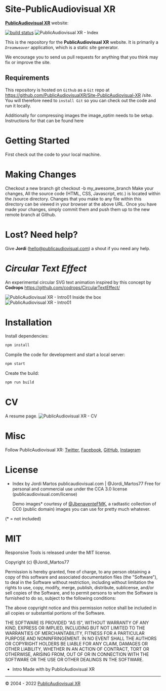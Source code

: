 # Site-PublicAudiovisual XR
 [**PublicAudiovisual XR**](https://publicaudiovisual.com) website: 
 
 [![build status][publicxr-image]][publicxr-url]
 ![PublicAudiovisual XR - Index](https://github.com/PublicAudiovisualXR/Site-PublicAudiovisual-XR/blob/main/assets/Images/Base/PublicAudiovisual_Index.png)

This is the repository for the **PublicAudiovisual XR** website. It is primarily a *`Dreamweaver`* application, which is a static site generator.

We encourage you to send us pull requests for anything that you think may fix or improve the site.
## Requirements

This repository is hosted on `Github` as a `Git` repo at https://github.com/PublicAudiovisualXR/Site-PublicAudiovisual-XR /site. You will therefore need to `install Git` so you can check out the code and run it locally.

Additionally for compressing images the image_optim needs to be setup. Instructions for that can be found here
# Getting Started

First check out the code to your local machine. 

# Making Changes

Checkout a new branch git checkout -b my_awesome_branch
Make your changes, All the source code (HTML, CSS, Javascript, etc.) is located within the /source directory. Changes that you make to any file within this directory can be viewed in your browser at the above URL.
Once you have made your changes, simply commit them and push them up to the new remote branch at Github.

# Lost? Need help?

Give **Jordi** (hello@publicaudiovisual.com) a shout if you need any help.

# *Circular Text Effect*

An experimental circular SVG text animation inspired by this concept by **Codrops** https://github.com/codrops/CircularTextEffect/

 ![PublicAudiovisual XR - Intro01](https://github.com/PublicAudiovisualXR/Site-PublicAudiovisual-XR/blob/main/assets/Images/Base/Intro.01.png)
 Inside the box
 ![PublicAudiovisual XR - Intro01](https://github.com/PublicAudiovisualXR/Site-PublicAudiovisual-XR/blob/main/assets/Images/Base/Intro.02.png)
# Installation

Install dependencies:

   ```bash
   npm install
   ```

Compile the code for development and start a local server:

   ```bash
   npm start
   ```

Create the build:

   ```bash
   npm run build
   ```

# CV
A resume page.
![PublicAudiovisual XR - CV](https://github.com/PublicAudiovisualXR/Site-PublicAudiovisual-XR/blob/main/assets/Images/Base/CVJord.png)

# Misc

Follow PublicAudiovisual XR: [Twitter](https://twitter.com/pbc_audiovisual), [Facebook](https://www.facebook.com/PublicAudiovisualXR/), [GitHub](https://github.com/jordimartos), [Instagram](https://www.instagram.com/publicaudiovisual_xr/)

# License
- Index by Jordi Martos
  publicaudiovisual.com | @Jordi_Martos77
  Free for personal and commercial use under the CCA 3.0 license (publicaudiovisual.com/license)
  
  Demo images* courtesy of [@JbenaventeFMK](https://www.eyeem.com/u/jbenaventefmk ), a radtastic collection of CC0 (public domain) images you can use for pretty much whatever.

(* = not included)

# MIT

Responsive Tools is released under the MIT license.

Copyright (c) @Jordi_Martos77

Permission is hereby granted, free of charge, to any person obtaining a copy of this software and associated documentation files (the "Software"), to deal in the Software without restriction, including without limitation the rights to use, copy, modify, merge, publish, distribute, sublicense, and/or sell copies of the Software, and to permit persons to whom the Software is furnished to do so, subject to the following conditions:

The above copyright notice and this permission notice shall be included in all copies or substantial portions of the Software.

THE SOFTWARE IS PROVIDED "AS IS", WITHOUT WARRANTY OF ANY KIND, EXPRESS OR IMPLIED, INCLUDING BUT NOT LIMITED TO THE WARRANTIES OF MERCHANTABILITY, FITNESS FOR A PARTICULAR PURPOSE AND NONINFRINGEMENT. IN NO EVENT SHALL THE AUTHORS OR COPYRIGHT HOLDERS BE LIABLE FOR ANY CLAIM, DAMAGES OR OTHER LIABILITY, WHETHER IN AN ACTION OF CONTRACT, TORT OR OTHERWISE, ARISING FROM, OUT OF OR IN CONNECTION WITH THE SOFTWARE OR THE USE OR OTHER DEALINGS IN THE SOFTWARE.

- Intro
  Made with by PublicAudiovisual XR

---
© 2004 - 2022 [PublicAudiovisual XR](https://www.publicaudiovisual.com)

[publicxr-image]: https://img.shields.io/travis/aframevr/aframe-inspector.svg?style=flat-square
[publicxr-url]: https://publicaudiovisual.com
